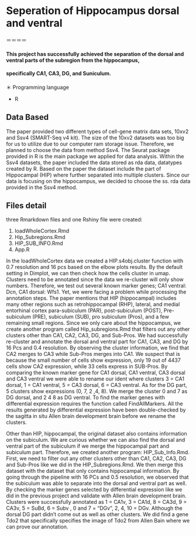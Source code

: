 # Seperation of Hippocampus dorsal and ventral 
＝＝＝＝

#### This project has successfully achieved the separation of the dorsal and ventral parts of the subregion from the hippocampus,
#### specifically CA1, CA3, DG, and Suniculum. 

＊ Programming language 
  * R

## Data Based

The paper provided two different types of cell-gene matrix data sets, 10xv2 and Ssv4 (SMART-Seq v4 kit).  The size of the 10xv2 datasets was too big for us to utilize due to our computer ram storage issue. Therefore, we planned to choose the data from method Ssv4. The Seurat package provided in R is the main package we applied for data analysis. Within the Ssv4 datasets, the paper included the data stored as rda data, datatypes created by R. Based on the paper the dataset include the part of Hippocampal (HIP) where further separated into multiple clusters. Since our data is focusing on the hippocampus, we decided to choose the ss. rda data provided in the Ssv4 method. 

## Files detail

three Rmarkdown files and one Rshiny file were created: 

1. loadWholeCortex.Rmd 
2. Hip_Subregions.Rmd 
3. HIP_SUB_INFO.Rmd 
4. App.R 

In the loadWholeCortex data we created a HIP.s4obj.cluster function with 0.7 resolution and 16 pcs based on the elbow plots results. By the default setting in Dimplot, we can then check how the cells cluster in umap. Clusters need to be annotated since the data we re-cluster will only show numbers. Therefore, we test out several known marker genes; CA1 ventral: Dcn, CA1 dorsal: Wfs1. Yet, we were facing a problem while processing the annotation steps. The paper mentions that HIP (hippocampal) includes many other regions such as retrohippocampal (RHP), lateral, and medial entorhinal cortex para-subiculum (PAR), post-subiculum (POST), Pre-subiculum (PRE), subiculum (SUB), pro subiculum (Pros), and a few remaining small regions.  Since we only care about the hippocampus, we create another program called Hip_subregions.Rmd that filters out any other clusters other than CA1, CA2, CA3, DG, and Sub-Pros.  We had successfully re-cluster and annotate the dorsal and ventral part for CA1, CA3, and DG by 16 Pcs and 0.4 resolution. By observing the cluster information, we find that CA2 merges to CA3 while Sub-Pros merges into CA1. We suspect that is because the small number of cells show expression, only 19 out of 4437 cells show CA2 expression, while 33 cells express in SUB-Pros. By comparing the known marker gene for CA1 dorsal, CA1 ventral, CA3 dorsal and CA3 ventral we were able to rename our ident where clusters 3 = CA1 dorsal, 1 = CA1 ventral, 5 = CA3 dorsal, 6 = CA3 ventral. As for the DG part, 5 clusters show expressions (0, 7, 2 ,4, 8). We merge the cluster 0 and 7 as DG dorsal, and 2 4 8 as DG ventral. To find the marker genes with differential expression requires the function called FindAllMarkers. All the results generated by differential expression have been double-checked by the sagitta in situ Allen brain development brain before we rename the clusters. 

Other than HIP, hippocampal, the original dataset also contains information on the subiculum.  We are curious whether we can also find the dorsal and ventral part of the subiculum if we merge the hippocampal part and subiculum part. Therefore, we created another program: HIP_Sub_Info.Rmd. First, we need to filter out any other clusters other than CA1, CA2, CA3, DG and Sub-Pros like we did in the HIP_Subregions.Rmd. We then merge this dataset with the dataset that only contains hippocampal information. By going through the pipeline with 16 PCs and 0.5 resolution, we observed that the subiculum was able to separate into the dorsal and ventral part as well.  By checking the marker genes selected by differential expression like we did in the previous project and validate with Allen brain development brain. Clusters were successfully annotated as 1 = CA1v, 3 = CA1d, 8 = CA3d, 9 = CA3v, 5 = SuBd, 6 = Subv , 0 and 7 = “DGv”, 2, 4, 10 = DGv. Although the dorsal DG part didn’t come out as well as other clusters. We did find a gene Tdo2 that specifically specifies the image of Tdo2 from Allen Bain where we can prove our annotation.


